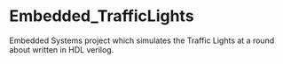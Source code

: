 # Embedded_TrafficLights

Embedded Systems project which simulates the Traffic Lights at a round about written in HDL verilog.
